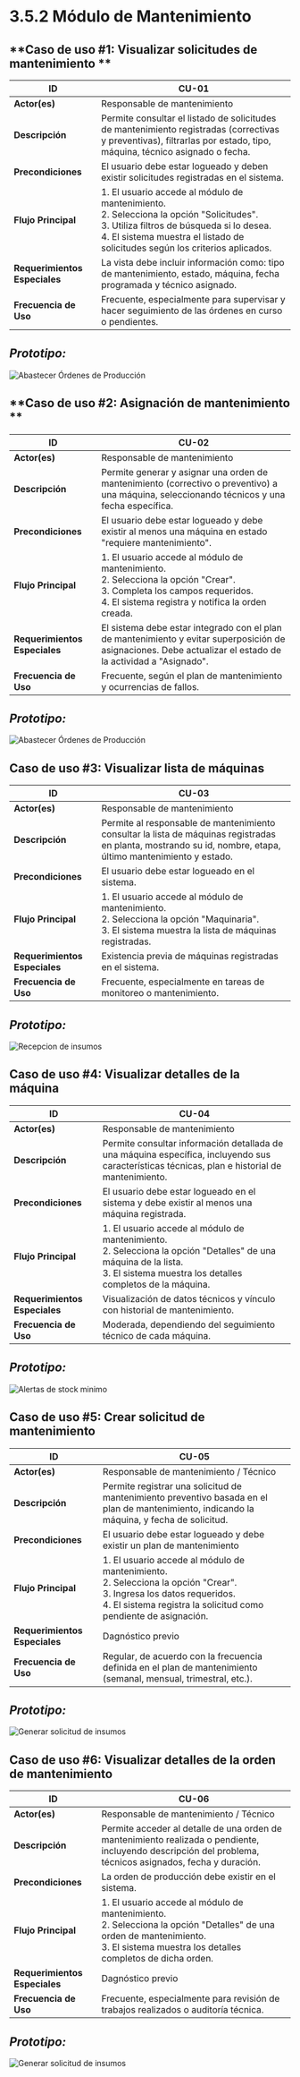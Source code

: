 # 3.5.2 Módulo de Mantenimiento

## **Caso de uso #1:  Visualizar solicitudes de mantenimiento **

| **ID**               | CU-01                                                                   |
|----------------------|-------------------------------------------------------------------------|
| **Actor(es)**        | Responsable de mantenimiento                                            |
| **Descripción**      | Permite consultar el listado de solicitudes de mantenimiento registradas (correctivas y preventivas), filtrarlas por estado, tipo, máquina, técnico asignado o fecha.        |
| **Precondiciones**   | El usuario debe estar logueado y deben existir solicitudes registradas en el sistema.         |
| **Flujo Principal**  | 1. El usuario accede al módulo de mantenimiento.  <br> 2. Selecciona la opción "Solicitudes". <br> 3.  Utiliza filtros de búsqueda si lo desea. <br> 4.  El sistema muestra el listado de solicitudes según los criterios aplicados. |
| **Requerimientos Especiales** | La vista debe incluir información como: tipo de mantenimiento, estado, máquina, fecha programada y técnico asignado.    |
| **Frecuencia de Uso**| Frecuente, especialmente para supervisar y hacer seguimiento de las órdenes en curso o pendientes.   |  

## *Prototipo:*
![Abastecer Órdenes de Producción](Prototipos.2/Solicitud-Mantenimiento.png)


## **Caso de uso #2:  Asignación de mantenimiento **

| **ID**               | CU-02                                                                   |
|----------------------|-------------------------------------------------------------------------|
| **Actor(es)**        | Responsable de mantenimiento                                            |
| **Descripción**      | Permite generar y asignar una orden de mantenimiento (correctivo o preventivo) a una máquina, seleccionando técnicos y una fecha específica.        |
| **Precondiciones**   | El usuario debe estar logueado y debe existir al menos una máquina en estado "requiere mantenimiento".          |
| **Flujo Principal**  | 1. El usuario accede al módulo de mantenimiento.  <br> 2. Selecciona la opción "Crear". <br> 3.  Completa los campos requeridos. <br> 4.  El sistema registra y notifica la orden creada. |
| **Requerimientos Especiales** | 	El sistema debe estar integrado con el plan de mantenimiento y evitar superposición de asignaciones. Debe actualizar el estado de la actividad a "Asignado".    |
| **Frecuencia de Uso**| Frecuente, según el plan de mantenimiento y ocurrencias de fallos.   |  

## *Prototipo:*
![Abastecer Órdenes de Producción](Prototipos.2/Crear-Orden-Mantenimiento.png)

## **Caso de uso #3: Visualizar lista de máquinas**

| **ID**               | CU-03                                                                   |
|----------------------|-------------------------------------------------------------------------|
| **Actor(es)**        | Responsable de mantenimiento                                            |
| **Descripción**      | Permite al responsable de mantenimiento consultar la lista de máquinas registradas en planta, mostrando su id, nombre, etapa, último mantenimiento y estado.        |
| **Precondiciones**   | El usuario debe estar logueado en el sistema.           |
| **Flujo Principal**  | 1. El usuario accede al módulo de mantenimiento.  <br> 2. Selecciona la opción "Maquinaria".  <br> 3. El sistema muestra la lista de máquinas registradas.  |
| **Requerimientos Especiales** | Existencia previa de máquinas registradas en el sistema.    |
| **Frecuencia de Uso**| Frecuente, especialmente en tareas de monitoreo o mantenimiento.   |

## *Prototipo:*
![Recepcion de insumos](Prototipos.2/Lista-Maquinas.png)

## **Caso de uso #4: Visualizar detalles de la máquina**

| **ID**               | CU-04                                                                  |
|----------------------|-------------------------------------------------------------------------|
| **Actor(es)**        | Responsable de mantenimiento                                            |
| **Descripción**      | Permite consultar información detallada de una máquina específica, incluyendo sus características técnicas, plan e historial de mantenimiento.        |
| **Precondiciones**   | El usuario debe estar logueado en el sistema y debe existir al menos una máquina registrada.          |
| **Flujo Principal**  | 1. El usuario accede al módulo de mantenimiento.  <br> 2. Selecciona la opción "Detalles" de una máquina de la lista. <br> 3. El sistema muestra los detalles completos de la máquina.  |
| **Requerimientos Especiales** | Visualización de datos técnicos y vínculo con historial de mantenimiento.   |
| **Frecuencia de Uso**| Moderada, dependiendo del seguimiento técnico de cada máquina.  |   

## *Prototipo:*
![Alertas de stock minimo](Prototipos.2/Detalle-Maquina.png)

## **Caso de uso #5:  Crear solicitud de mantenimiento**

| **ID**               | CU-05                                                                 |
|----------------------|-------------------------------------------------------------------------|
| **Actor(es)**        | Responsable de mantenimiento / Técnico                                           |
| **Descripción**      | Permite registrar una solicitud de mantenimiento preventivo basada en el plan de mantenimiento, indicando la máquina, y fecha de solicitud.    |
| **Precondiciones**   | El usuario debe estar logueado y debe existir un plan de mantenimiento |
| **Flujo Principal**  | 1. El usuario accede al módulo de mantenimiento.  <br> 2. Selecciona la opción "Crear". <br> 3. Ingresa los datos requeridos. <br> 4. El sistema registra la solicitud como pendiente de asignación.   |
| **Requerimientos Especiales** | Dagnóstico previo    |
| **Frecuencia de Uso**| 	Regular, de acuerdo con la frecuencia definida en el plan de mantenimiento (semanal, mensual, trimestral, etc.).  |

## *Prototipo:*
![Generar solicitud de insumos](Prototipos.2/Crear-Solicitud-Mantenimiento.png)

## **Caso de uso #6:  Visualizar detalles de la orden de mantenimiento**

| **ID**               | CU-06                                                                 |
|----------------------|-------------------------------------------------------------------------|
| **Actor(es)**        | Responsable de mantenimiento / Técnico                                           |
| **Descripción**      | Permite acceder al detalle de una orden de mantenimiento realizada o pendiente, incluyendo descripción del problema, técnicos asignados, fecha y duración.    |
| **Precondiciones**   | La orden de producción debe existir en el sistema. |
| **Flujo Principal**  | 1. El usuario accede al módulo de mantenimiento.  <br> 2. Selecciona la opción "Detalles" de una orden de mantenimiento. <br> 3. El sistema muestra los detalles completos de dicha orden.   |
| **Requerimientos Especiales** | Dagnóstico previo    |
| **Frecuencia de Uso**| Frecuente, especialmente para revisión de trabajos realizados o auditoría técnica.   |

## *Prototipo:*
![Generar solicitud de insumos](Prototipos.2/Detalle-Orden-Mantenimiento.png)

